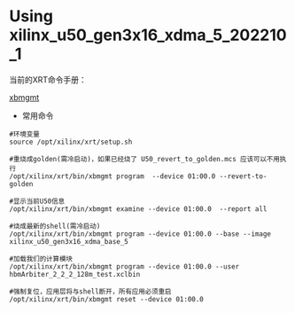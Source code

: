 # Using xilinx_u50_gen3x16_xdma_5_202210_1

当前的XRT命令手册：

[xbmgmt](https://xilinx.github.io/XRT/master/html/xbmgmt.html)

* 常用命令
  
```shell
#环境变量
source /opt/xilinx/xrt/setup.sh

#重烧成golden(需冷启动)，如果已经烧了 U50_revert_to_golden.mcs 应该可以不用执行
/opt/xilinx/xrt/bin/xbmgmt program  --device 01:00.0 --revert-to-golden

#显示当前U50信息
/opt/xilinx/xrt/bin/xbmgmt examine --device 01:00.0  --report all

#烧成最新的shell(需冷启动)
/opt/xilinx/xrt/bin/xbmgmt program --device 01:00.0 --base --image xilinx_u50_gen3x16_xdma_base_5

#加载我们的计算模块
/opt/xilinx/xrt/bin/xbmgmt program --device 01:00.0 --user hbmArbiter_2_2_2_128m_test.xclbin

#强制复位，应用层将与shell断开，所有应用必须重启
/opt/xilinx/xrt/bin/xbmgmt reset --device 01:00.0
```
